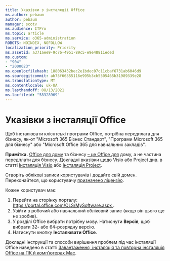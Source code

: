 ```yaml
---
title: Указівки з інсталяції Office
ms.author: pebaum
author: pebaum
manager: scotv
ms.audience: ITPro
ms.topic: article
ms.service: o365-administration
ROBOTS: NOINDEX, NOFOLLOW
localization_priority: Priority
ms.assetid: a371aee9-9c76-4951-89c5-e9e48811eded
ms.custom:
- "904"
- "2000023"
ms.openlocfilehash: 188063432bec2e1bdec07c11cbaf6731ab6046d9
ms.sourcegitcommit: ab75f66355116e995b3cb5505465b31989339e28
ms.translationtype: MT
ms.contentlocale: uk-UA
ms.lasthandoff: 08/13/2021
ms.locfileid: "58328969"
---
```

# <a name="how-to-install-office"></a>Указівки з інсталяції Office

Щоб інсталювати клієнтські програми Office, потрібна передплата для бізнесу, як-от "Microsoft 365 Бізнес Стандарт", "Програми Microsoft 365 для бізнесу" або "Microsoft Office 365 для навчальних закладів".
  
**Примітка.** [Office для дому](https://support.microsoft.com/office/28cbc8cf-1332-4f04-9123-9b660abb629e?wt.mc_id=Alchemy_ClientDIA) та бізнесу [– це Office для](https://support.microsoft.com/office/28cbc8cf-1332-4f04-9123-9b660abb629e?wt.mc_id=alchemy_clientdia) дому, а не частина передплати для бізнесу. Докладні вказівки щодо Visio або Project див. в статті [Інсталяція Visio](https://support.microsoft.com/office/f98f21e3-aa02-4827-9167-ddab5b025710?wt.mc_id=Alchemy_ClientDIA) або [Інсталяція Project](https://support.microsoft.com/office/7059249b-d9fe-4d61-ab96-5c5bf435f281?wt.mc_id=Alchemy_ClientDIA).

Створіть облікові записи користувачів і додайте свій домен. Переконайтеся, що користувачу [призначено ліцензію](https://docs.microsoft.com/microsoft-365/admin/add-users/add-users).

Кожен користувач має:

1. Перейти на сторінку порталу: [ https://portal.office.com/OLS/MySoftware.aspx ](https://portal.office.com/OLS/MySoftware.aspx).
2. Увійти в робочий або навчальний обліковий запис (якщо він цього ще не зробив).
3. У розділі Office вибрати потрібну мову. Натиснути **Версія**, щоб вибрати 32- або 64-розрядну версію.
4. Натиснути кнопку **Інсталювати Office**.

Докладні інструкції та способи вирішення проблем під час інсталяції Office наведено в статті [Завантаження, інсталяція та повторна інсталяція Office на ПК й комп’ютерах Mac](https://support.office.com/article/4414eaaf-0478-48be-9c42-23adc4716658?wt.mc_id=Alchemy_ClientDIA).
